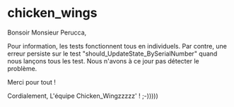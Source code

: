 # chicken_wings


Bonsoir Monsieur Perucca,

Pour information, les tests fonctionnent tous en individuels. Par contre, une erreur persiste sur le test "should_UpdateState_BySerialNumber" quand nous lançons tous les test.
Nous n'avons à ce jour pas détecter le problème.

Merci pour tout !

Cordialement,
L'équipe Chicken_Wingzzzzz' ! ;-)))))